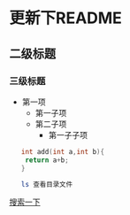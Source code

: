 # 更新下README
## 二级标题
### 三级标题

* 第一项
  * 第一子项
  * 第二子项
    * 第一子子项

```c
   int add(int a,int b){
   	return a+b;
   }
```

```bash
   ls 查看目录文件
```
[搜索一下](www.baidu.com)




